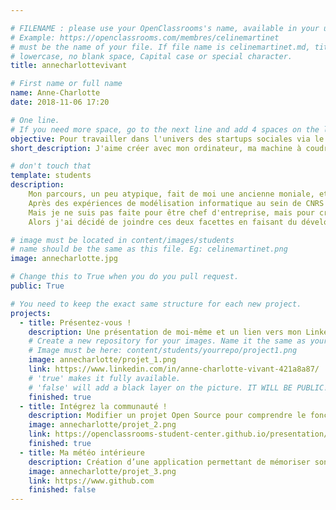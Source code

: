 ```yaml
---

# FILENAME : please use your OpenClassrooms's name, available in your url.
# Example: https://openclassrooms.com/membres/celinemartinet
# must be the name of your file. If file name is celinemartinet.md, title is celinemartinet.
# lowercase, no blank space, Capital case or special character.
title: annecharlottevivant

# First name or full name
name: Anne-Charlotte
date: 2018-11-06 17:20

# One line.
# If you need more space, go to the next line and add 4 spaces on the left, as in 'description'.
objective: Pour travailler dans l'univers des startups sociales via le développement d'applications.
short_description: J'aime créer avec mon ordinateur, ma machine à coudre, mon robot-coupe...

# don't touch that
template: students
description:
    Mon parcours, un peu atypique, fait de moi une ancienne moniale, et une ingénieur agronome.
    Après des expériences de modélisation informatique au sein de CNRS et du CEA dans le cadre de la recherche sur le changement climatique,j'ai monté une entreprise sociale.
    Mais je ne suis pas faite pour être chef d'entreprise, mais pour créer.
    Alors j'ai décidé de joindre ces deux facettes en faisant du développement au service de startups sociales.

# image must be located in content/images/students
# name should be the same as this file. Eg: celinemartinet.png
image: annecharlotte.jpg

# Change this to True when you do you pull request.
public: True

# You need to keep the exact same structure for each new project.
projects:
  - title: Présentez-vous !
    description: Une présentation de moi-même et un lien vers mon LinkedIn.
    # Create a new repository for your images. Name it the same as your nickname and profile picture.
    # Image must be here: content/students/yourrepo/project1.png
    image: annecharlotte/projet_1.png
    link: https://www.linkedin.com/in/anne-charlotte-vivant-421a8a87/
    # 'true' makes it fully available.
    # 'false' will add a black layer on the picture. IT WILL BE PUBLIC!
    finished: true
  - title: Intégrez la communauté !
    description: Modifier un projet Open Source pour comprendre le fonctionnement de Git, de Github et des pull requests. 
    image: annecharlotte/projet_2.png
    link: https://openclassrooms-student-center.github.io/presentation/students/ratus.html
    finished: true
  - title: Ma météo intérieure
    description: Création d’une application permettant de mémoriser son humeur du jour
    image: annecharlotte/projet_3.png
    link: https://www.github.com
    finished: false
---
```



